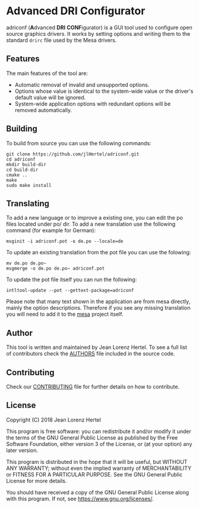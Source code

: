 # Advanced DRI Configurator

adriconf (**A**dvanced **DRI** **CONF**igurator) is a GUI tool used to configure
open source graphics drivers. It works by setting options and writing them to
the standard `drirc` file used by the Mesa drivers.

## Features

The main features of the tool are:

- Automatic removal of invalid and unsupported options.
- Options whose value is identical to the system-wide value or the driver's
  default value will be ignored.
- System-wide application options with redundant options will be
  removed automatically.

## Building

To build from source you can use the following commands:

    git clone https://github.com/jlHertel/adriconf.git
    cd adriconf
    mkdir build-dir
    cd build-dir
    cmake ..
    make
    sudo make install

## Translating

To add a new language or to improve a existing one, you can edit the po files
located under po/ dir.
To add a new translation use the following command (for example for German):

    msginit -i adriconf.pot -o de.po --locale=de

To update an existing translation from the pot file you can use the folowing:

    mv de.po de.po~
    msgmerge -o de.po de.po~ adriconf.pot

To update the pot file itself you can run the following:

    intltool-update --pot --gettext-package=adriconf

Please note that many text shown in the application are from mesa directly,
mainly the option descriptions. Therefore if you see any missing translation
you will need to add it to the [mesa](https://www.mesa3d.org/) project itself.

## Author

This tool is written and maintained by Jean Lorenz Hertel.
To see a full list of contributors check the [AUTHORS](AUTHORS) file included in the source
code.

## Contributing

Check our [CONTRIBUTING](CONTRIBUTING.md) file for further details on how to contribute.

## License

Copyright (C) 2018 Jean Lorenz Hertel

This program is free software: you can redistribute it and/or modify
it under the terms of the GNU General Public License as published by
the Free Software Foundation, either version 3 of the License, or
(at your option) any later version.

This program is distributed in the hope that it will be useful,
but WITHOUT ANY WARRANTY; without even the implied warranty of
MERCHANTABILITY or FITNESS FOR A PARTICULAR PURPOSE.  See the
GNU General Public License for more details.

You should have received a copy of the GNU General Public License
along with this program.  If not, see <https://www.gnu.org/licenses/>.
